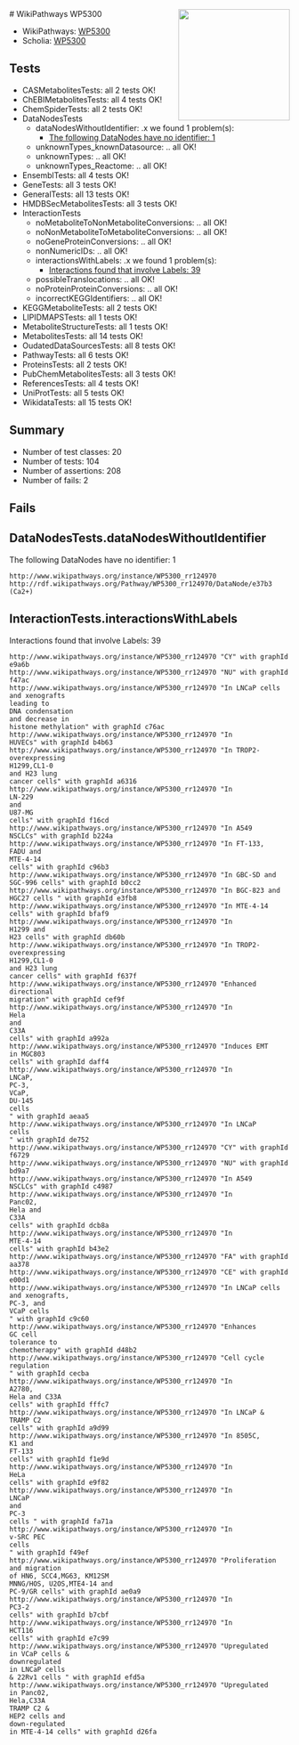 <img style="float: right; width: 200px" src="https://upload.wikimedia.org/wikipedia/commons/thumb/8/83/Wplogo_with_text_500.png/640px-Wplogo_with_text_500.png" />
# WikiPathways WP5300

* WikiPathways: [WP5300](https://wikipathways.org/pathways/WP5300)
* Scholia: [WP5300](https://scholia.toolforge.org/wikipathways/WP5300)
## Tests
* CASMetabolitesTests: all 2 tests OK!
* ChEBIMetabolitesTests: all 4 tests OK!
* ChemSpiderTests: all 2 tests OK!
* DataNodesTests
    * dataNodesWithoutIdentifier: .x we found 1 problem(s):
        * [The following DataNodes have no identifier: 1](#d2d32fa0)
    * unknownTypes_knownDatasource: .. all OK!
    * unknownTypes: .. all OK!
    * unknownTypes_Reactome: .. all OK!
* EnsemblTests: all 4 tests OK!
* GeneTests: all 3 tests OK!
* GeneralTests: all 13 tests OK!
* HMDBSecMetabolitesTests: all 3 tests OK!
* InteractionTests
    * noMetaboliteToNonMetaboliteConversions: .. all OK!
    * noNonMetaboliteToMetaboliteConversions: .. all OK!
    * noGeneProteinConversions: .. all OK!
    * nonNumericIDs: .. all OK!
    * interactionsWithLabels: .x we found 1 problem(s):
        * [Interactions found that involve Labels: 39](#fe97a8ff)
    * possibleTranslocations: .. all OK!
    * noProteinProteinConversions: .. all OK!
    * incorrectKEGGIdentifiers: .. all OK!
* KEGGMetaboliteTests: all 2 tests OK!
* LIPIDMAPSTests: all 1 tests OK!
* MetaboliteStructureTests: all 1 tests OK!
* MetabolitesTests: all 14 tests OK!
* OudatedDataSourcesTests: all 8 tests OK!
* PathwayTests: all 6 tests OK!
* ProteinsTests: all 2 tests OK!
* PubChemMetabolitesTests: all 3 tests OK!
* ReferencesTests: all 4 tests OK!
* UniProtTests: all 5 tests OK!
* WikidataTests: all 15 tests OK!


## Summary

* Number of test classes: 20
* Number of tests: 104
* Number of assertions: 208
* Number of fails: 2

## Fails

<a name="d2d32fa0" />

## DataNodesTests.dataNodesWithoutIdentifier

The following DataNodes have no identifier: 1
```
http://www.wikipathways.org/instance/WP5300_rr124970 http://rdf.wikipathways.org/Pathway/WP5300_rr124970/DataNode/e37b3 (Ca2+)
```

<a name="fe97a8ff" />

## InteractionTests.interactionsWithLabels

Interactions found that involve Labels: 39
```
http://www.wikipathways.org/instance/WP5300_rr124970 "CY" with graphId e9a6b
http://www.wikipathways.org/instance/WP5300_rr124970 "NU" with graphId f47ac
http://www.wikipathways.org/instance/WP5300_rr124970 "In LNCaP cells 
and xenografts
leading to
DNA condensation
and decrease in
histone methylation" with graphId c76ac
http://www.wikipathways.org/instance/WP5300_rr124970 "In
HUVECs" with graphId b4b63
http://www.wikipathways.org/instance/WP5300_rr124970 "In TROP2-
overexpressing
H1299,CL1-0
and H23 lung
cancer cells" with graphId a6316
http://www.wikipathways.org/instance/WP5300_rr124970 "In 
LN-229
and 
U87-MG
cells" with graphId f16cd
http://www.wikipathways.org/instance/WP5300_rr124970 "In A549
NSCLCs" with graphId b224a
http://www.wikipathways.org/instance/WP5300_rr124970 "In FT-133,
FADU and
MTE-4-14 
cells" with graphId c96b3
http://www.wikipathways.org/instance/WP5300_rr124970 "In GBC-SD and
SGC-996 cells" with graphId b0cc2
http://www.wikipathways.org/instance/WP5300_rr124970 "In BGC-823 and
HGC27 cells " with graphId e3fb8
http://www.wikipathways.org/instance/WP5300_rr124970 "In MTE-4-14 cells" with graphId bfaf9
http://www.wikipathways.org/instance/WP5300_rr124970 "In
H1299 and
H23 cells" with graphId db60b
http://www.wikipathways.org/instance/WP5300_rr124970 "In TROP2-
overexpressing
H1299,CL1-0
and H23 lung
cancer cells" with graphId f637f
http://www.wikipathways.org/instance/WP5300_rr124970 "Enhanced
directional
migration" with graphId cef9f
http://www.wikipathways.org/instance/WP5300_rr124970 "In
Hela
and
C33A
cells" with graphId a992a
http://www.wikipathways.org/instance/WP5300_rr124970 "Induces EMT
in MGC803
cells" with graphId daff4
http://www.wikipathways.org/instance/WP5300_rr124970 "In
LNCaP,
PC-3,
VCaP,
DU-145
cells
" with graphId aeaa5
http://www.wikipathways.org/instance/WP5300_rr124970 "In LNCaP
cells 
" with graphId de752
http://www.wikipathways.org/instance/WP5300_rr124970 "CY" with graphId f6729
http://www.wikipathways.org/instance/WP5300_rr124970 "NU" with graphId bd9a7
http://www.wikipathways.org/instance/WP5300_rr124970 "In A549
NSCLCs" with graphId c4987
http://www.wikipathways.org/instance/WP5300_rr124970 "In
Panc02, 
Hela and 
C33A
cells" with graphId dcb8a
http://www.wikipathways.org/instance/WP5300_rr124970 "In
MTE-4-14 
cells" with graphId b43e2
http://www.wikipathways.org/instance/WP5300_rr124970 "FA" with graphId aa378
http://www.wikipathways.org/instance/WP5300_rr124970 "CE" with graphId e00d1
http://www.wikipathways.org/instance/WP5300_rr124970 "In LNCaP cells 
and xenografts,
PC-3, and
VCaP cells
" with graphId c9c60
http://www.wikipathways.org/instance/WP5300_rr124970 "Enhances
GC cell 
tolerance to
chemotherapy" with graphId d48b2
http://www.wikipathways.org/instance/WP5300_rr124970 "Cell cycle
regulation
" with graphId cecba
http://www.wikipathways.org/instance/WP5300_rr124970 "In
A2780,
Hela and C33A
cells" with graphId fffc7
http://www.wikipathways.org/instance/WP5300_rr124970 "In LNCaP &
TRAMP C2 
cells" with graphId a9d99
http://www.wikipathways.org/instance/WP5300_rr124970 "In 8505C,
K1 and
FT-133 
cells" with graphId f1e9d
http://www.wikipathways.org/instance/WP5300_rr124970 "In
HeLa
cells" with graphId e9f82
http://www.wikipathways.org/instance/WP5300_rr124970 "In
LNCaP
and
PC-3
cells " with graphId fa71a
http://www.wikipathways.org/instance/WP5300_rr124970 "In 
v-SRC PEC
cells 
" with graphId f49ef
http://www.wikipathways.org/instance/WP5300_rr124970 "Proliferation and migration
of HN6, SCC4,MG63, KM12SM
MNNG/HOS, U2OS,MTE4-14 and
PC-9/GR cells" with graphId ae0a9
http://www.wikipathways.org/instance/WP5300_rr124970 "In
PC3-2
cells" with graphId b7cbf
http://www.wikipathways.org/instance/WP5300_rr124970 "In
HCT116
cells" with graphId e7c99
http://www.wikipathways.org/instance/WP5300_rr124970 "Upregulated
in VCaP cells &
downregulated
in LNCaP cells
& 22Rv1 cells " with graphId efd5a
http://www.wikipathways.org/instance/WP5300_rr124970 "Upregulated
in Panc02, 
Hela,C33A
TRAMP C2 &
HEP2 cells and
down-regulated
in MTE-4-14 cells" with graphId d26fa
```

